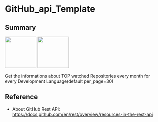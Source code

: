 # GitHub_api_Template
## Summary
<img src="https://github.githubassets.com/images/modules/logos_page/GitHub-Mark.png" width="100">
<img src="https://github.githubassets.com/images/modules/logos_page/GitHub-Logo.png" width="100">

Get the informations about TOP watched Repositories every month for every Development Language(default per_page=30)

## Reference
- About GitHub Rest API: https://docs.github.com/en/rest/overview/resources-in-the-rest-api
